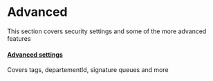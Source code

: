 # Advanced

This section covers security settings and some of the more advanced features

#### [Advanced settings](/signature/advanced-settings.md)

Covers tags, departementId, signature queues and more

#### 



